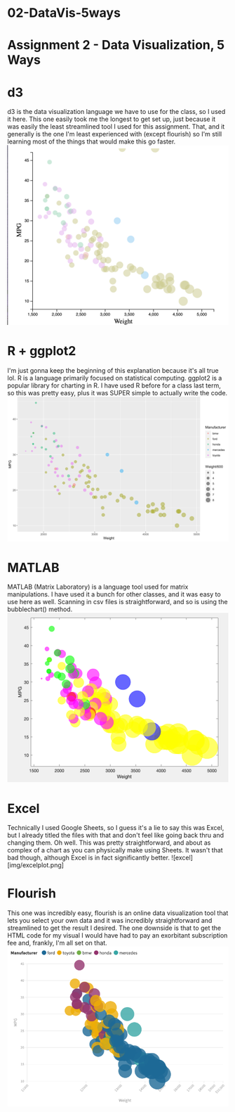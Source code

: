 # 02-DataVis-5ways

Assignment 2 - Data Visualization, 5 Ways  
===

# d3

d3 is the data visualization language we have to use for the class, so I used it here.
This one easily took me the longest to get set up, just because it was easily the least streamlined tool I used for this assignment.
That, and it generally is the one I'm least experienced with (except flourish) so I'm still learning most of the things that would make this go faster.
![d3](img/d3plot.png)

# R + ggplot2

I'm just gonna keep the beginning of this explanation because it's all true lol.
R is a language primarily focused on statistical computing.
ggplot2 is a popular library for charting in R.
I have used R before for a class last term, so this was pretty easy, plus it was SUPER simple to actually write the code.
![ggplot2](img/ggplot.png)

# MATLAB

MATLAB (Matrix Laboratory) is a language tool used for matrix manipulations.
I have used it a bunch for other classes, and it was easy to use here as well.
Scanning in csv files is straightforward, and so is using the bubblechart() method.
![matlab](img/matlabplot.png)

# Excel

Technically I used Google Sheets, so I guess it's a lie to say this was Excel, 
but I already titled the files with that and don't feel like going back thru and changing them. 
Oh well.
This was pretty straightforward, and about as complex of a chart as you can physically make using Sheets.
It wasn't that bad though, although Excel is in fact significantly better.
![excel][img/excelplot.png]

# Flourish

This one was incredibly easy, flourish is an online data visualization tool that lets you select your own data and
it was incredibly straightforward and streamlined to get the result I desired.
The one downside is that to get the HTML code for my visual I would have had to pay an exorbitant subscription fee and, frankly, I'm all set on that.
![flourish](img/flourisha2.png)
